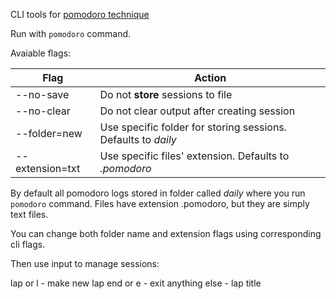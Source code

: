 CLI tools for [pomodoro technique](https://en.wikipedia.org/wiki/Pomodoro_Technique)

Run with `pomodoro` command.

Avaiable flags:

| Flag | Action |
| --- | --- |
| --no-save | Do not **store** sessions to file |
| --no-clear | Do not clear output after creating session |
| --folder=new | Use specific folder for storing sessions. Defaults to *daily* |
| --extension=txt | Use specific files' extension. Defaults to *.pomodoro* |

By default all pomodoro logs stored in folder called *daily* where you run `pomodoro` command.
Files have extension .pomodoro, but they are simply text files.

You can change both folder name and extension flags using corresponding cli flags.


Then use input to manage sessions:

lap or l      - make new lap
end or e      - exit
anything else - lap title
